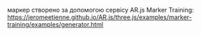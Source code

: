 маркер створено за допомогою сервісу AR.js Marker Training: https://jeromeetienne.github.io/AR.js/three.js/examples/marker-training/examples/generator.html